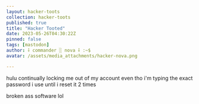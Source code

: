 ```yaml
---
layout: hacker-toots
collection: hacker-toots
published: true
title: "Hacker Tooted"
date: 2023-05-26T04:30:22Z
pinned: false
tags: [mastodon]
author: ⸸ commander ░ nova ⸸ :~$
avatar: /assets/media_attachments/hacker-nova.png

---
```


<p>hulu continually locking me out of my account even tho i&#39;m typing the exact password i use until i reset it 2 times</p><p>broken ass software lol</p>


